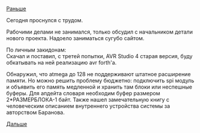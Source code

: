 [Раньше](2016.03.14.md)

Сегодня проснулся с трудом.

Рабочими делами не занимался, только обсудил с начальником детали нового проекта.
Надоело заниматься сугубо сайтом.

По личным закидонам:  
Скачал и поставил, с третей попытки, AVR Studio 4 старая версия, буду обкатывать на ней реализацию avr forth'а.

Обнаружил, что atmega до 128 не поддерживают штатное расширение памяти.
Но можно решить проблему бюджетно: подключить spi модуль и объявить его память медленной и хранить там блоки или неспешные буферы.
Для апдейта словаря необходим буфер размером 2*РАЗМЕРБЛОКА-1 байт.
Также нашел замечательную книгу с человеческим описанием внутреннего устройства системы за авторством Баранова.

[Дальше](2016.03.16.md)